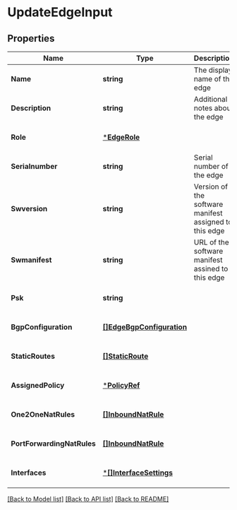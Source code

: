 # UpdateEdgeInput

## Properties
Name | Type | Description | Notes
------------ | ------------- | ------------- | -------------
**Name** | **string** | The display name of the edge | [optional] [default to null]
**Description** | **string** | Additional notes about the edge | [optional] [default to null]
**Role** | [***EdgeRole**](EdgeRole.md) |  | [optional] [default to null]
**Serialnumber** | **string** | Serial number of the edge | [optional] [default to null]
**Swversion** | **string** | Version of the software manifest assigned to this edge | [optional] [default to null]
**Swmanifest** | **string** | URL of the software manifest assined to this edge | [optional] [default to null]
**Psk** | **string** |  | [optional] [default to null]
**BgpConfiguration** | [**[]EdgeBgpConfiguration**](EdgeBGPConfiguration.md) |  | [optional] [default to null]
**StaticRoutes** | [**[]StaticRoute**](StaticRoute.md) |  | [optional] [default to null]
**AssignedPolicy** | [***PolicyRef**](PolicyRef.md) |  | [optional] [default to null]
**One2OneNatRules** | [**[]InboundNatRule**](InboundNatRule.md) |  | [optional] [default to null]
**PortForwardingNatRules** | [**[]InboundNatRule**](InboundNatRule.md) |  | [optional] [default to null]
**Interfaces** | [***[]InterfaceSettings**](array.md) |  | [optional] [default to null]

[[Back to Model list]](../README.md#documentation-for-models) [[Back to API list]](../README.md#documentation-for-api-endpoints) [[Back to README]](../README.md)

